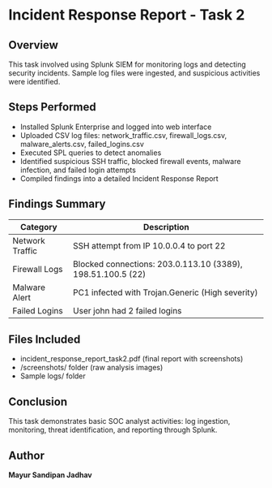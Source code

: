 # Incident Response Report - Task 2

## Overview
This task involved using Splunk SIEM for monitoring logs and detecting security incidents. Sample log files were ingested, and suspicious activities were identified.

## Steps Performed
- Installed Splunk Enterprise and logged into web interface
- Uploaded CSV log files: network_traffic.csv, firewall_logs.csv, malware_alerts.csv, failed_logins.csv
- Executed SPL queries to detect anomalies
- Identified suspicious SSH traffic, blocked firewall events, malware infection, and failed login attempts
- Compiled findings into a detailed Incident Response Report

## Findings Summary
| Category | Description |
|----------|-------------|
| Network Traffic | SSH attempt from IP 10.0.0.4 to port 22 |
| Firewall Logs | Blocked connections: 203.0.113.10 (3389), 198.51.100.5 (22) |
| Malware Alert | PC1 infected with Trojan.Generic (High severity) |
| Failed Logins | User john had 2 failed logins |

## Files Included
- incident_response_report_task2.pdf (final report with screenshots)
- /screenshots/ folder (raw analysis images)
- Sample logs/ folder

## Conclusion
This task demonstrates basic SOC analyst activities: log ingestion, monitoring, threat identification, and reporting through Splunk.

## Author
**Mayur Sandipan Jadhav**

